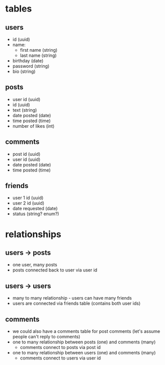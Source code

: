 # tables

## users
- id (uuid)
- name:
  - first name (string)
  - last name (string)
- birthday (date)
- password (string)
- bio (string)

## posts
- user id (uuid)
- id (uuid)
- text (string)
- date posted (date)
- time posted (time)
- number of likes (int)

## comments
- post id (uuid)
- user id (uuid)
- date posted (date)
- time posted (time)

## friends
- user 1 id (uuid)
- user 2 id (uuid)
- date requested (date)
- status (string? enum?)

# relationships

## users -> posts
- one user, many posts
- posts connected back to user via user id

## users -> users
- many to many relationship - users can have many friends
- users are connected via friends table (contains both user ids)

## comments
- we could also have a comments table for post comments (let's assume people can't reply to comments)
- one to many relationship between posts (one) and comments (many)
  - comments connect to posts via post id
- one to many relationship between users (one) and comments (many)
  - comments connect to users via user id